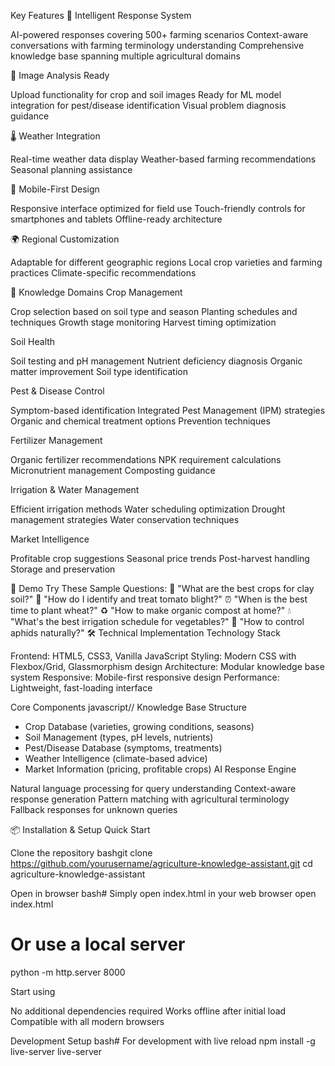  Key Features
🤖 Intelligent Response System

AI-powered responses covering 500+ farming scenarios
Context-aware conversations with farming terminology understanding
Comprehensive knowledge base spanning multiple agricultural domains

📸 Image Analysis Ready

Upload functionality for crop and soil images
Ready for ML model integration for pest/disease identification
Visual problem diagnosis guidance

🌡️ Weather Integration

Real-time weather data display
Weather-based farming recommendations
Seasonal planning assistance

📱 Mobile-First Design

Responsive interface optimized for field use
Touch-friendly controls for smartphones and tablets
Offline-ready architecture

🌍 Regional Customization

Adaptable for different geographic regions
Local crop varieties and farming practices
Climate-specific recommendations

🌱 Knowledge Domains
Crop Management

Crop selection based on soil type and season
Planting schedules and techniques
Growth stage monitoring
Harvest timing optimization

Soil Health

Soil testing and pH management
Nutrient deficiency diagnosis
Organic matter improvement
Soil type identification

Pest & Disease Control

Symptom-based identification
Integrated Pest Management (IPM) strategies
Organic and chemical treatment options
Prevention techniques

Fertilizer Management

Organic fertilizer recommendations
NPK requirement calculations
Micronutrient management
Composting guidance

Irrigation & Water Management

Efficient irrigation methods
Water scheduling optimization
Drought management strategies
Water conservation techniques

Market Intelligence

Profitable crop suggestions
Seasonal price trends
Post-harvest handling
Storage and preservation

🚀 Demo
Try These Sample Questions:
🌱 "What are the best crops for clay soil?"
🍅 "How do I identify and treat tomato blight?"
⏰ "When is the best time to plant wheat?"
♻️ "How to make organic compost at home?"
💧 "What's the best irrigation schedule for vegetables?"
🐛 "How to control aphids naturally?"
🛠️ Technical Implementation
Technology Stack

Frontend: HTML5, CSS3, Vanilla JavaScript
Styling: Modern CSS with Flexbox/Grid, Glassmorphism design
Architecture: Modular knowledge base system
Responsive: Mobile-first responsive design
Performance: Lightweight, fast-loading interface

Core Components
javascript// Knowledge Base Structure
- Crop Database (varieties, growing conditions, seasons)
- Soil Management (types, pH levels, nutrients)
- Pest/Disease Database (symptoms, treatments)
- Weather Intelligence (climate-based advice)
- Market Information (pricing, profitable crops)
AI Response Engine

Natural language processing for query understanding
Context-aware response generation
Pattern matching with agricultural terminology
Fallback responses for unknown queries

📦 Installation & Setup
Quick Start

Clone the repository
bashgit clone https://github.com/yourusername/agriculture-knowledge-assistant.git
cd agriculture-knowledge-assistant

Open in browser
bash# Simply open index.html in your web browser
open index.html
# Or use a local server
python -m http.server 8000

Start using

No additional dependencies required
Works offline after initial load
Compatible with all modern browsers



Development Setup
bash# For development with live reload
npm install -g live-server
live-server
